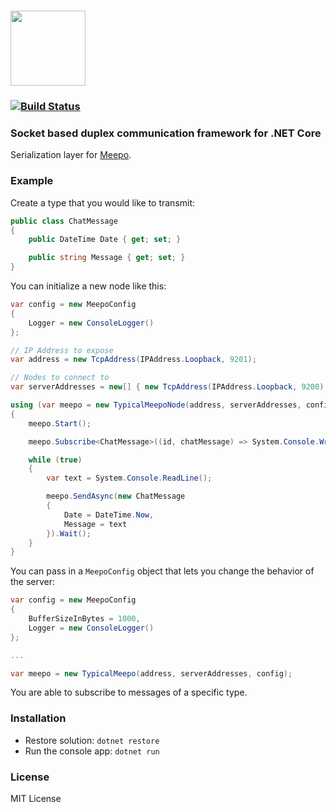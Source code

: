 # <img src ="https://rawgit.com/GowenGit/typical-meepo/master/Assets/TypicalMeepo%20Logo.svg" height="120px"/>

### [![Build Status](https://travis-ci.org/GowenGit/typical-meepo.svg?branch=master)](https://travis-ci.org/GowenGit/typical-meepo)

### Socket based duplex communication framework for .NET Core

Serialization layer for [Meepo](https://github.com/GowenGit/Meepo).

### Example

Create a type that you would like to transmit:

```cs
public class ChatMessage
{
    public DateTime Date { get; set; }

    public string Message { get; set; }
}
```

You can initialize a new node like this:

```cs
var config = new MeepoConfig
{
    Logger = new ConsoleLogger()
};

// IP Address to expose
var address = new TcpAddress(IPAddress.Loopback, 9201);

// Nodes to connect to
var serverAddresses = new[] { new TcpAddress(IPAddress.Loopback, 9200) };

using (var meepo = new TypicalMeepoNode(address, serverAddresses, config))
{
    meepo.Start();

    meepo.Subscribe<ChatMessage>((id, chatMessage) => System.Console.WriteLine($"Message: {chatMessage.Message}"));

    while (true)
    {
        var text = System.Console.ReadLine();

        meepo.SendAsync(new ChatMessage
        {
            Date = DateTime.Now,
            Message = text
        }).Wait();
    }
}
```

You can pass in a `MeepoConfig` object that lets you change the behavior of the server:

```cs
var config = new MeepoConfig
{
    BufferSizeInBytes = 1000,
    Logger = new ConsoleLogger()
};

...

var meepo = new TypicalMeepo(address, serverAddresses, config);
```

You are able to subscribe to messages of a specific type.

### Installation

* Restore solution: `dotnet restore`
* Run the console app: `dotnet run`

### License

MIT License
